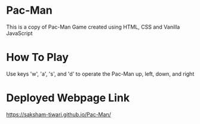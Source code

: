 # Pac-Man
This is a copy of Pac-Man Game created using HTML, CSS and Vanilla JavaScript
# How To Play
Use keys 'w', 'a', 's', and 'd' to operate the Pac-Man up, left, down, and right
# Deployed Webpage Link
https://saksham-tiwari.github.io/Pac-Man/
